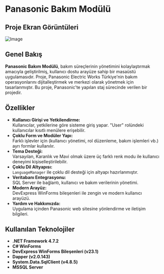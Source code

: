 # Panasonic Bakım Modülü

## Proje Ekran Görüntüleri
![Image](https://github.com/user-attachments/assets/6e425b3f-c136-4e98-bb2d-ff14f46f4cfe)



## Genel Bakış

**Panasonic Bakım Modülü**, bakım süreçlerinin yönetimini kolaylaştırmak amacıyla geliştirilmiş, kullanıcı dostu arayüze sahip bir masaüstü uygulamasıdır. Proje, Panasonic Electric Works Türkiye'nin bakım operasyonlarını dijitalleştirmek ve merkezi olarak yönetmek için tasarlanmıştır. Bu proje, Panasonic'te yapılan staj sürecinde verilen bir projedir.

## Özellikler

- **Kullanıcı Girişi ve Yetkilendirme:**  
  Kullanıcılar, yetkilerine göre sisteme giriş yapar. "User" rolündeki kullanıcılar kısıtlı menülere erişebilir.
- **Çoklu Form ve Modüler Yapı:**  
  Farklı işlevler için (kullanıcı yönetimi, rol düzenleme, bakım işlemleri vb.) ayrı formlar kullanılır.
- **Tema Desteği:**  
  Varsayılan, Karanlık ve Mavi olmak üzere üç farklı renk modu ile kullanıcı deneyimi kişiselleştirilebilir.
- **Çoklu Dil Altyapısı:**  
  `LanguageManager` ile çoklu dil desteği için altyapı hazırlanmıştır.
- **Veritabanı Entegrasyonu:**  
  SQL Server ile bağlantı, kullanıcı ve bakım verilerinin yönetimi.
- **Modern Arayüz:**  
  DevExpress WinForms bileşenleri ile zengin ve modern kullanıcı arayüzü.
- **Yardım ve Hakkımızda:**  
  Uygulama içinden Panasonic web sitesine yönlendirme ve iletişim bilgileri.

## Kullanılan Teknolojiler

- **.NET Framework 4.7.2**
- **C# WinForms**
- **DevExpress WinForms Bileşenleri (v23.1)**
- **Dapper (v2.0.143)**
- **System.Data.SqlClient (v4.8.5)**
- **MSSQL Server**

